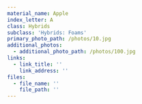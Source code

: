 ```yaml
---
material_name: Apple
index_letter: A
class: Hybrids
subclass: 'Hybrids: Foams'
primary_photo_path: /photos/10.jpg
additional_photos:
  - additional_photo_path: /photos/100.jpg
links:
  - link_title: ''
    link_address: ''
files:
  - file_name: ''
    file_path: ''
---
```


